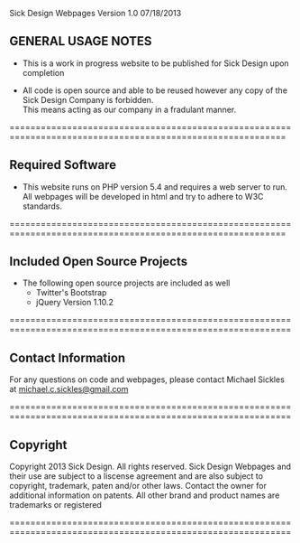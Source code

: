 Sick Design Webpages Version 1.0 07/18/2013

GENERAL USAGE NOTES
--------------------

- This is a work in progress website to be published for Sick Design upon completion

- All code is open source and able to be reused however any copy of the Sick Design Company is forbidden.  
  This means acting as our company in a fradulant manner.  

===========================================================================================================

Required Software
------------------
- This website runs on PHP version 5.4 and requires a web server to run.  
  All webpages will be developed in html and try to adhere to W3C standards. 

===========================================================================================================

Included Open Source Projects
-----------------------------
- The following open source projects are included as well
  - Twitter's Bootstrap
  - jQuery Version 1.10.2
  
============================================================================================================ 

Contact Information
-----------------------------

For any questions on code and webpages, please contact Michael Sickles at michael.c.sickles@gmail.com

============================================================================================================ 

Copyright
-------------

Copyright 2013 Sick Design.  All rights reserved.
Sick Design Webpages and their use are subject to a liscense agreement and are also subject to copyright,
trademark, paten and/or other laws.  Contact the owner for additional information on patents. 
All other brand and product names are trademarks or registered

============================================================================================================ 